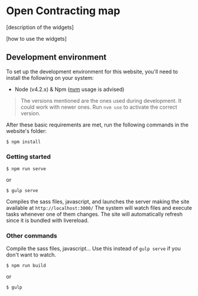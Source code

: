 # Open Contracting map

[description of the widgets]  

[how to use the widgets]

## Development environment
To set up the development environment for this website, you'll need to install the following on your system:

- Node (v4.2.x) & Npm ([nvm](https://github.com/creationix/nvm) usage is advised)

> The versions mentioned are the ones used during development. It could work with newer ones.
  Run `nvm use` to activate the correct version.

After these basic requirements are met, run the following commands in the website's folder:
```
$ npm install
```

### Getting started

```
$ npm run serve
```
or
```
$ gulp serve
```
Compiles the sass files, javascript, and launches the server making the site available at `http://localhost:3000/`
The system will watch files and execute tasks whenever one of them changes.
The site will automatically refresh since it is bundled with livereload.

### Other commands
Compile the sass files, javascript... Use this instead of ```gulp serve``` if you don't want to watch.
```
$ npm run build
```
or
```
$ gulp
```